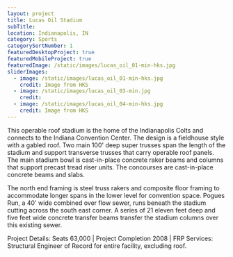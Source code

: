 ```yaml
---
layout: project
title: Lucas Oil Stadium
subTitle:
location: Indianapolis, IN
category: Sports
categorySortNumber: 1
featuredDesktopProject: true
featuredMobileProject: true
featuredImage: /static/images/lucas_oil_01-min-hks.jpg
sliderImages:
  - image: /static/images/lucas_oil_01-min-hks.jpg
    credit: Image from HKS
  - image: /static/images/lucas_oil_03-min.jpg
    credit:
  - image: /static/images/lucas_oil_04-min-hks.jpg
    credit: Image from HKS
---
```

This operable roof stadium is the home of the Indianapolis Colts and connects to the Indiana Convention Center.  The design is a fieldhouse style with a gabled roof.  Two main 100\' deep super trusses span the length of the stadium and support transverse trusses that carry operable roof panels.  The main stadium bowl is cast-in-place concrete raker beams and columns that support precast tread riser units.  The concourses are cast-in-place concrete beams and slabs.
 
The north end framing is steel truss rakers and composite floor framing to accommodate longer spans in the lower level for convention space.  Pogues Run, a 40\' wide combined over flow sewer, runs beneath the stadium cutting across the south east corner.  A series of 21 eleven feet deep and five feet wide concrete transfer beams transfer the stadium columns over this existing sewer.

Project Details:  Seats 63,000 | Project Completion 2008  | FRP Services:  Structural Engineer of Record for entire facility, excluding roof.





























